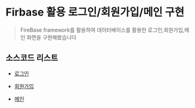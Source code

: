 # Firbase 활용 로그인/회원가입/메인 구현

> FireBase framework를 활용하여 데이터베이스를 활용한 로그인,회원가입,메인 화면을 구현해봤습니다

## 소스코드 리스트

* [로그인] 

* [회원가입]

* [메인]

[로그인]: https://github.com/richoh86/OhWonSeok_iOS_School6/blob/master/Project/FireBaseStudy1/FireBaseStudy1/LoginViewController.swift

[회원가입]: https://github.com/richoh86/OhWonSeok_iOS_School6/blob/master/Project/FireBaseStudy1/FireBaseStudy1/RegViewController.swift

[메인]: https://github.com/richoh86/OhWonSeok_iOS_School6/blob/master/Project/FireBaseStudy1/FireBaseStudy1/MainViewController.swift

